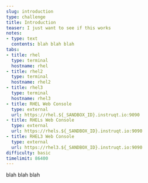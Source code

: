 ```yaml
---
slug: introduction
type: challenge
title: Introduction
teaser: I just want to see if this works
notes:
- type: text
  contents: blah blah blah
tabs:
- title: rhel
  type: terminal
  hostname: rhel
- title: rhel2
  type: terminal
  hostname: rhel2
- title: rhel3
  type: terminal
  hostname: rhel3
- title: RHEL Web Console
  type: external
  url: https://rhel.${_SANDBOX_ID}.instruqt.io:9090
- title: RHELs Web Console
  type: external
  url: https://rhels.${_SANDBOX_ID}.instruqt.io:9090
- title: RHEL3 Web Console
  type: external
  url: https://rhel3.${_SANDBOX_ID}.instruqt.io:9090
difficulty: basic
timelimit: 86400
---
```

blah blah blah
